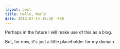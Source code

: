 ```yaml
---
layout: post
title: Hello, World
date: 2012-07-14 19:30 -700
---
```


Perhaps in the future I will make use of this as a blog.

But, for now, it's just a little placeholder for my domain.

